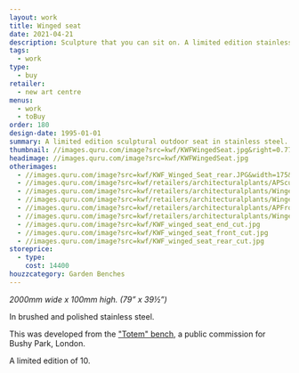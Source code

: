```yaml
---
layout: work
title: Winged seat
date: 2021-04-21
description: Sculpture that you can sit on. A limited edition stainless steel bench developed from an earlier commission in Bushy Park, London.
tags:
  - work
type:
  - buy
retailer:
  - new art centre
menus:
  - work
  - toBuy
order: 180
design-date: 1995-01-01
summary: A limited edition sculptural outdoor seat in stainless steel.
thumbnail: //images.quru.com/image?src=kwf/KWFWingedSeat.jpg&right=0.775&left=0.23125&bottom=0.88263&top=0.06573&width=175&height=175
headimage: //images.quru.com/image?src=kwf/KWFWingedSeat.jpg
otherimages:
  - //images.quru.com/image?src=kwf/KWF_Winged_Seat_rear.JPG&width=175&height=175&right=0.83125&left=0.19063&top=0.03756
  - //images.quru.com/image?src=kwf/retailers/architecturalplants/APScultpureGarden.jpg
  - //images.quru.com/image?src=kwf/retailers/architecturalplants/WingedSeatAtAPWide.jpg
  - //images.quru.com/image?src=kwf/retailers/architecturalplants/WingedSeatAtAPUnderTree.jpg
  - //images.quru.com/image?src=kwf/retailers/architecturalplants/APFrontGarden.jpg
  - //images.quru.com/image?src=kwf/retailers/architecturalplants/WingedSeatAtAPtall.jpg
  - //images.quru.com/image?src=kwf/KWF_winged_seat_end_cut.jpg
  - //images.quru.com/image?src=kwf/KWF_winged_seat_front_cut.jpg
  - //images.quru.com/image?src=kwf/KWF_winged_seat_rear_cut.jpg
storeprice: 
  - type: 
    cost: 14400
houzzcategory: Garden Benches
---
```

_2000mm wide x 100mm high. (79&rdquo; x 39&frac12;&rdquo;)_

In brushed and polished stainless steel.

This was developed from the ["Totem" bench](/furniture/TotemBench.html "Totem Bench"), a public commission for Bushy Park, London.

A limited edition of 10.

